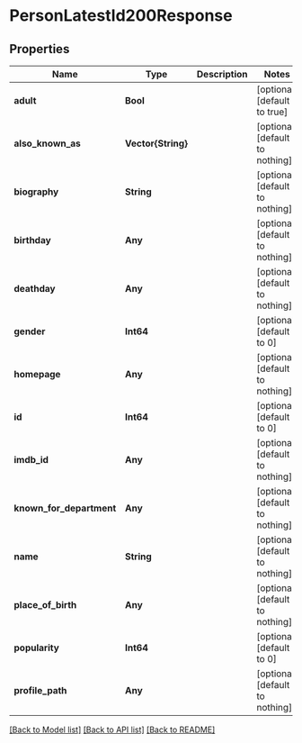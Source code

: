 # PersonLatestId200Response


## Properties
Name | Type | Description | Notes
------------ | ------------- | ------------- | -------------
**adult** | **Bool** |  | [optional] [default to true]
**also_known_as** | **Vector{String}** |  | [optional] [default to nothing]
**biography** | **String** |  | [optional] [default to nothing]
**birthday** | **Any** |  | [optional] [default to nothing]
**deathday** | **Any** |  | [optional] [default to nothing]
**gender** | **Int64** |  | [optional] [default to 0]
**homepage** | **Any** |  | [optional] [default to nothing]
**id** | **Int64** |  | [optional] [default to 0]
**imdb_id** | **Any** |  | [optional] [default to nothing]
**known_for_department** | **Any** |  | [optional] [default to nothing]
**name** | **String** |  | [optional] [default to nothing]
**place_of_birth** | **Any** |  | [optional] [default to nothing]
**popularity** | **Int64** |  | [optional] [default to 0]
**profile_path** | **Any** |  | [optional] [default to nothing]


[[Back to Model list]](../README.md#models) [[Back to API list]](../README.md#api-endpoints) [[Back to README]](../README.md)


